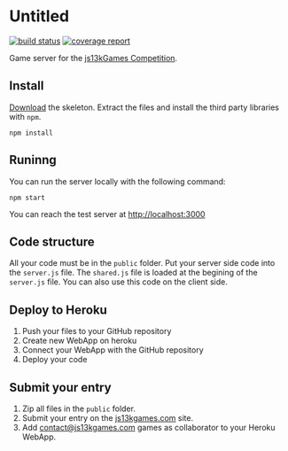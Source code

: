 # Untitled

[![build status](https://gitlab.com/javanut13/13k/badges/master/build.svg)](https://gitlab.com/javanut13/13k/commits/master)
[![coverage report](https://gitlab.com/javanut13/13k/badges/master/coverage.svg)](https://gitlab.com/javanut13/13k/commits/master)

Game server for the [js13kGames Competition](http://js13kgames.com/).

## Install

[Download](https://github.com/js13kgames/js13kserver/archive/master.zip) the skeleton.
Extract the files and install the third party libraries with `npm`. 

    npm install

## Runinng

You can run the server locally with the following command:

    npm start

You can reach the test server at [http://localhost:3000](http://localhost:3000)

## Code structure

All your code must be in the `public` folder. Put your server side code into 
the `server.js` file. The `shared.js` file is loaded at the begining of the
`server.js` file. You can also use this code on the client side.

## Deploy to Heroku

1. Push your files to your GitHub repository
2. Create new WebApp on heroku
3. Connect your WebApp with the GitHub repository
4. Deploy your code 

## Submit your entry

1. Zip all files in the `public` folder.
2. Submit your entry on the [js13kgames.com](http://js13kgames.com) site.
3. Add [contact@js13kgames.com](mailto:contact@js13kgames.com) games as collaborator to your Heroku WebApp.